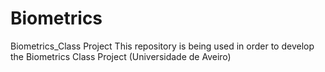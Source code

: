 # Biometrics
Biometrics_Class Project
This repository is being used in order to develop the Biometrics Class Project (Universidade de Aveiro)
